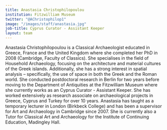 ```yaml
---
title: Anastasia Christophilopoulou
institution: Fitzwilliam Museum
twitter: "@AChristophilop1"
image: "/images/staff/anastasia.jpg"
job-title: Cyprus Curator - Assistant Keeper
layout: team
---
```


Anastasia Christophilopoulou is a Classical Archaeologist educated in Greece, France and the United Kingdom where she completed her PhD in 2008 (Cambridge, Faculty of Classics). She specialises in the field of Household Archaeology, focusing on the architecture and material cultures of the Greek islands. Additionally, she has a strong interest in spatial analysis – specifically, the use of space in both the Greek and the Roman world. She conducted postdoctoral research in Berlin for two years before moving to the Department of Antiquities at the Fitzwilliam Museum where she currently works as an Cyprus Curator - Assistant Keeper. She has worked extensively as research associate on archaeological projects in Greece, Cyprus and Turkey for over 10 years. Anastasia has taught as a temporary lecturer in London (Birkbeck College) and has been a supervisor for Art and Archaeology in Cambridge since 2007. She is currently also a Tutor for Classical Art and Archaeology for the Institute of Continuing Education, Madingley Hall.
